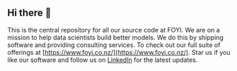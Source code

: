 ## Hi there 👋

This is the central repository for all our source code at FOYI. We are on a mission to help data scientists build better models. We do this by shipping software and providing consulting services. To check out our full suite of offerings at [https://www.foyi.co.nz/](https://www.foyi.co.nz/). Star us if you like our software and follow us on [LinkedIn](https://nz.linkedin.com/company/foyi) for the latest updates.
